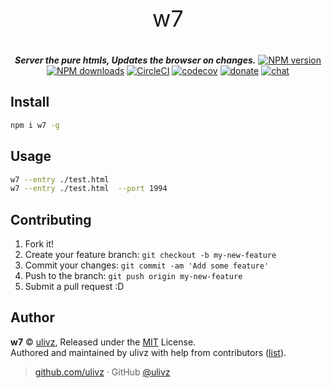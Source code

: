 <p align="center" style="font-size: 36px">
  w7
</p>

<p align="center">
  <b><i>Server the pure htmls, Updates the browser on changes.</i></b>
  <a href="https://npmjs.com/package/w7"><img src="https://img.shields.io/npm/v/w7.svg?style=flat" alt="NPM version"></a> 
  <a href="https://npmjs.com/package/w7"><img src="https://img.shields.io/npm/dm/w7.svg?style=flat" alt="NPM downloads"></a>
  <a href="https://circleci.com/gh/ulivz/w7/tree/master"><img src="https://circleci.com/gh/ulivz/w7/tree/master.svg?style=shield" alt="CircleCI"></a>
  <a href="https://codecov.io/gh/ulivz/w7"><img src="https://codecov.io/gh/ulivz/w7/branch/master/graph/badge.svg" alt="codecov"></a>
  <a href="https://github.com/ulivz/donate"><img src="https://img.shields.io/badge/$-donate-ff69b4.svg?maxAge=2592000&amp;style=flat" alt="donate"></a>
  <a href="https://chat.ulivz.moe"><img src="https://img.shields.io/badge/chat-on%20discord-7289DA.svg?style=flat" alt="chat"></a>
</p>

## Install

```bash
npm i w7 -g
```

## Usage

```bash
w7 --entry ./test.html 
w7 --entry ./test.html  --port 1994
```

## Contributing

1. Fork it!
2. Create your feature branch: `git checkout -b my-new-feature`
3. Commit your changes: `git commit -am 'Add some feature'`
4. Push to the branch: `git push origin my-new-feature`
5. Submit a pull request :D


## Author

**w7** © [ulivz](https://github.com/ULIVZ), Released under the [MIT](./LICENSE) License.<br>
Authored and maintained by ulivz with help from contributors ([list](https://github.com/ULIVZ/w7/contributors)).

> [github.com/ulivz](https://github.com/ulivz) · GitHub [@ulivz](https://github.com/ULIVZ)
